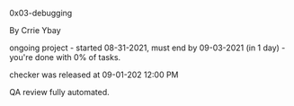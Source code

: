 0x03-debugging

By Crrie Ybay

ongoing project - started 08-31-2021, must end by 09-03-2021 (in 1 day) - you're done with 0% of tasks.

checker was released at 09-01-202 12:00 PM

QA review fully automated.
